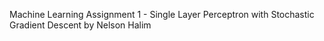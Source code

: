 Machine Learning 
Assignment 1 - Single Layer Perceptron with Stochastic Gradient Descent
by Nelson Halim
